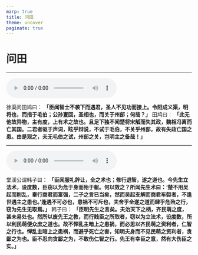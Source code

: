```yaml
---
marp: true
title: 问田
theme: uncover
paginate: true
---
```


# 问田

---

![](assets/audios/42/1.mp3)

徐渠问田鸠曰： __「臣闻智士不袭下而遇君，圣人不见功而接上。令阳成义渠，明将也，而措于毛伯；公孙亶回，圣相也，而关于州部；何哉？」__ 田鸠曰： __「此无他故异物，主有度，上有术之故也。且足下独不闻楚将宋觚而失其政，魏相冯离而亡其国。二君者驱于声词，眩乎辩说，不试于毛伯，不关乎州部，故有失政亡国之患。由是观之，夫无毛伯之试，州部之关，岂明主之备哉！」__ 

---

![](assets/audios/42/2.mp3)

堂溪公谓韩子曰： __「臣闻服礼辞让，全之术也；修行退智，遂之道也。今先生立法术，设度数，臣窃以为危于身而殆于躯。何以效之？所闻先生术曰：‘楚不用吴起而削乱，秦行商君而富强，二子之言已当矣，然而吴起支解而商君车裂者，不逢世遇主之患也。’逢遇不可必也，患祸不可斥也，夫舍乎全遂之道而肆乎危殆之行，窃为先生无取焉。」__ 韩子曰： __「臣明先生之言矣。夫治天下之柄，齐民萌之度，甚未易处也。然所以废先王之教，而行贱臣之所取者，窃以为立法术，设度数，所以利民萌便众庶之道也。故不惮乱主暗上之患祸，而必思以齐民萌之资利者，仁智之行也。惮乱主暗上之患祸，而避乎死亡之害，知明夫身而不见民萌之资利者，贪鄙之为也。臣不忍向贪鄙之为，不敢伤仁智之行。先王有幸臣之意，然有大伤臣之实。」__ 